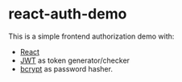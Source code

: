 # react-auth-demo

This is a simple frontend authorization demo with:
- [React](https://react.dev/)
- [JWT](https://jwt.io/) as token generator/checker
- [bcrypt](https://github.com/kelektiv/node.bcrypt.js) as password hasher.
